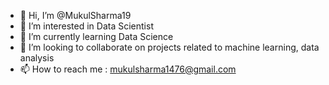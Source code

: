 - 👋 Hi, I’m @MukulSharma19
- 👀 I’m interested in Data Scientist
- 🌱 I’m currently learning Data Science
- 💞️ I’m looking to collaborate on  projects related to machine learning, data analysis
- 📫 How to reach me : mukulsharma1476@gmail.com

<!---
MukulSharma19/MukulSharma19 is a ✨ special ✨ repository because its `README.md` (this file) appears on your GitHub profile.
You can click the Preview link to take a look at your changes.
--->
